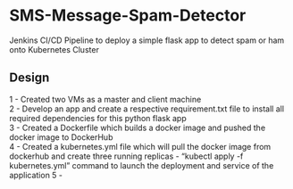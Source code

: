 # SMS-Message-Spam-Detector
Jenkins CI/CD Pipeline to deploy a simple flask app to detect spam or ham onto Kubernetes Cluster

## Design
 1 - Created two VMs as a master and client machine <br>
 2 - Develop an app and create a respective requirement.txt file to install all required dependencies for this python flask app <br>
 3 - Created a Dockerfile which builds a docker image and pushed the docker image to DockerHub <br>
 4 - Created a kubernetes.yml file which will pull the docker image from dockerhub and create three running replicas 
       - “kubectl apply -f kubernetes.yml” command to launch the deployment and service of the application 
 5 - 

